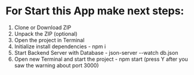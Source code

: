 # For Start this App make next steps:
1. Clone or Download ZIP
2. Unpack the ZIP (optional)
3. Open the project in Terminal
4. Initialize install dependencies - npm i
5. Start Backend Server with Database - json-server --watch db.json
6. Open new Terminal and start the project - npm start (press Y after you saw the warning about port 3000)
